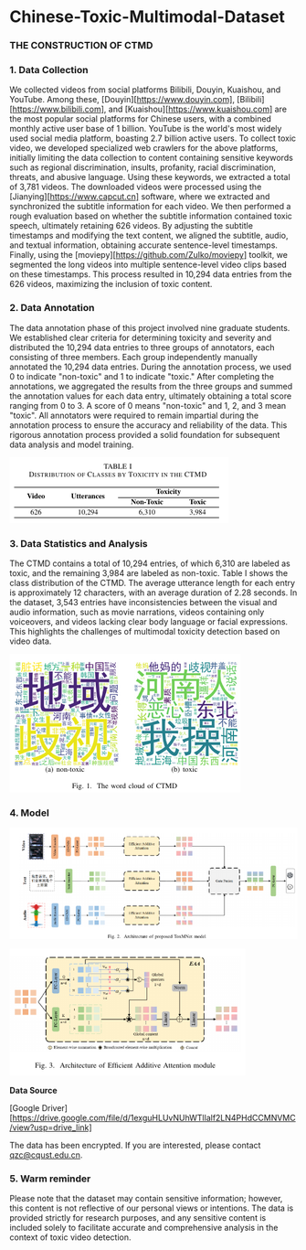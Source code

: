 # Chinese-Toxic-Multimodal-Dataset
### THE CONSTRUCTION OF CTMD

### 1. Data Collection

We collected videos from social platforms Bilibili, Douyin, Kuaishou, and YouTube. Among these, [Douyin][https://www.douyin.com], [Bilibili][https://www.bilibili.com], and [Kuaishou][https://www.kuaishou.com] are the most popular social platforms for Chinese users, with a combined monthly active user base of 1 billion. YouTube is the world's most widely used social media platform, boasting 2.7 billion active users. To collect toxic video, we developed specialized web crawlers for the above platforms, initially limiting the data collection to content containing sensitive keywords such as regional discrimination, insults, profanity, racial discrimination, threats, and abusive language. Using these keywords, we extracted a total of 3,781 videos. The downloaded videos were processed using the [Jianying][https://www.capcut.cn] software, where we extracted and synchronized the subtitle information for each video. We then performed a rough evaluation based on whether the subtitle information contained toxic speech, ultimately retaining 626 videos. By adjusting the subtitle timestamps and modifying the text content, we aligned the subtitle, audio, and textual information, obtaining accurate sentence-level timestamps. Finally, using the [moviepy][https://github.com/Zulko/moviepy]  toolkit, we segmented the long videos into multiple sentence-level video clips based on these timestamps. This process resulted in 10,294 data entries from the 626 videos, maximizing the inclusion of toxic content.

### 2. Data Annotation

The data annotation phase of this project involved nine graduate students. We established clear criteria for determining toxicity and severity and distributed the 10,294 data entries to three groups of annotators, each consisting of three members. Each group independently manually annotated the 10,294 data entries. During the annotation process, we used 0 to indicate "non-toxic" and 1 to indicate "toxic." After completing the annotations, we aggregated the results from the three groups and summed the annotation values for each data entry, ultimately obtaining a total score ranging from 0 to 3. A score of 0 means "non-toxic" and 1, 2, and 3 mean "toxic". All annotators were required to remain impartial during the annotation process to ensure the accuracy and reliability of the data. This rigorous annotation process provided a solid foundation for subsequent data analysis and model training.

![image-20240828231949341](CTMD/fig/fig1.png)

### 3. Data Statistics and Analysis

The CTMD contains a total of 10,294 entries, of which 6,310 are labeled as toxic, and the remaining 3,984 are labeled as non-toxic. Table I shows the class distribution of the CTMD. The average utterance length for each entry is approximately 12 characters, with an average duration of 2.28 seconds. In the dataset, 3,543 entries have inconsistencies between the visual and audio information, such as movie narrations, videos containing only voiceovers, and videos lacking clear body language or facial expressions. This highlights the challenges of multimodal toxicity detection based on video data.

![image-20240828232221119](CTMD/fig/fig2.png)

### 4. Model

![image-20240828232323506](CTMD/fig/ToxMNet.png)

![image-20240828232340136](CTMD/fig/EEA.png)

**Data Source**

[Google Driver][https://drive.google.com/file/d/1exguHLUvNUhWTllalf2LN4PHdCCMNVMC/view?usp=drive_link]

The data has been encrypted. If you are interested, please contact qzc@cqust.edu.cn. 

### 5. Warm reminder
Please note that the dataset may contain sensitive information; however, this content is not reflective of our personal views or intentions. The data is provided strictly for research purposes, and any sensitive content is included solely to facilitate accurate and comprehensive analysis in the context of toxic video detection.


